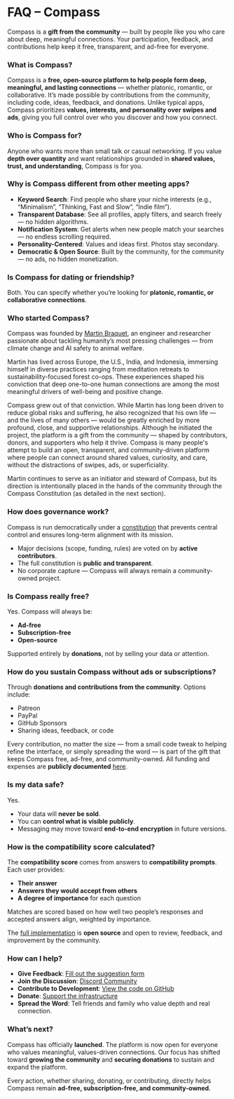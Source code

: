 # FAQ – Compass

Compass is a **gift from the community** — built by people like you who care about deep, meaningful connections. Your participation, feedback, and contributions help keep it free, transparent, and ad-free for everyone.

### What is Compass?

Compass is a **free, open-source platform to help people form deep, meaningful, and lasting connections** — whether platonic, romantic, or collaborative. It’s made possible by contributions from the community, including code, ideas, feedback, and donations. Unlike typical apps, Compass prioritizes **values, interests, and personality over swipes and ads**, giving you full control over who you discover and how you connect.

### Who is Compass for?

Anyone who wants more than small talk or casual networking. If you value **depth over quantity** and want relationships grounded in **shared values, trust, and understanding**, Compass is for you.

### Why is Compass different from other meeting apps?

* **Keyword Search**: Find people who share your niche interests (e.g., “Minimalism”, “Thinking, Fast and Slow”, “Indie film”).
* **Transparent Database**: See all profiles, apply filters, and search freely — no hidden algorithms.
* **Notification System**: Get alerts when new people match your searches — no endless scrolling required.
* **Personality-Centered**: Values and ideas first. Photos stay secondary.
* **Democratic & Open Source**: Built by the community, for the community — no ads, no hidden monetization.

### Is Compass for dating or friendship?

Both. You can specify whether you’re looking for **platonic, romantic, or collaborative connections**.

### Who started Compass?

Compass was founded by [Martin Braquet](https://www.martinbraquet.com), an engineer and researcher passionate about tackling humanity’s most pressing challenges — from climate change and AI safety to animal welfare.

Martin has lived across Europe, the U.S., India, and Indonesia, immersing himself in diverse practices ranging from meditation retreats to sustainability-focused forest co-ops. These experiences shaped his conviction that deep one-to-one human connections are among the most meaningful drivers of well-being and positive change.

Compass grew out of that conviction. While Martin has long been driven to reduce global risks and suffering, he also recognized that his own life — and the lives of many others — would be greatly enriched by more profound, close, and supportive relationships. Although he initiated the project, the platform is a gift from the community — shaped by contributors, donors, and supporters who help it thrive. Compass is many people's attempt to build an open, transparent, and community-driven platform where people can connect around shared values, curiosity, and care, without the distractions of swipes, ads, or superficiality.

Martin continues to serve as an initiator and steward of Compass, but its direction is intentionally placed in the hands of the community through the Compass Constitution (as detailed in the next section).

### How does governance work?

Compass is run democratically under a [constitution](/constitution) that prevents central control and ensures long-term alignment with its mission.

* Major decisions (scope, funding, rules) are voted on by **active contributors**.
* The full constitution is **public and transparent**.
* No corporate capture — Compass will always remain a community-owned project.

### Is Compass really free?

Yes. Compass will always be:

* **Ad-free**
* **Subscription-free**
* **Open-source**

Supported entirely by **donations**, not by selling your data or attention.

### How do you sustain Compass without ads or subscriptions?

Through **donations and contributions from the community**. Options include:

* Patreon
* PayPal
* GitHub Sponsors
* Sharing ideas, feedback, or code

Every contribution, no matter the size — from a small code tweak to helping refine the interface, or simply spreading the word — is part of the gift that keeps Compass free, ad-free, and community-owned. All funding and expenses are **publicly documented** [here](/financials).

### Is my data safe?

Yes.

* Your data will **never be sold**.
* You can **control what is visible publicly**.
* Messaging may move toward **end-to-end encryption** in future versions.

### How is the compatibility score calculated?

The **compatibility score** comes from answers to **compatibility prompts**. Each user provides:

* **Their answer**
* **Answers they would accept from others**
* **A degree of importance** for each question

Matches are scored based on how well two people’s responses and accepted answers align, weighted by importance.

The [full implementation](https://paypalme/CompassConnections/Compass/blob/main/common/src/love/compatibility-score.ts) is **open source** and open to review, feedback, and improvement by the community.



### How can I help?

* **Give Feedback**: [Fill out the suggestion form](https://forms.gle/tKnXUMAbEreMK6FC6)
* **Join the Discussion**: [Discord Community](https://discord.gg/8Vd7jzqjun)
* **Contribute to Development**: [View the code on GitHub](https://paypalme/CompassConnections/Compass)
* **Donate**: [Support the infrastructure](/support)
* **Spread the Word**: Tell friends and family who value depth and real connection.

### What’s next?

Compass has officially **launched**. The platform is now open for everyone who values meaningful, values-driven connections. Our focus has shifted toward **growing the community** and **securing donations** to sustain and expand the platform.

Every action, whether sharing, donating, or contributing, directly helps Compass remain **ad-free, subscription-free, and community-owned**.
